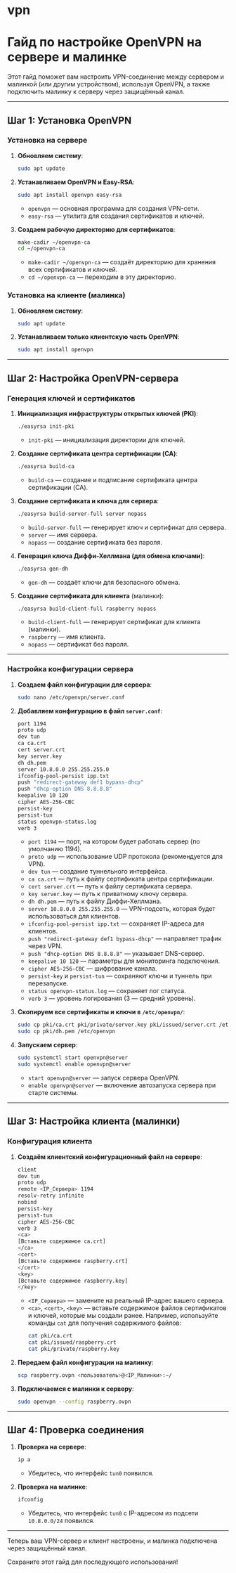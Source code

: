 # vpn

# Гайд по настройке OpenVPN на сервере и малинке

Этот гайд поможет вам настроить VPN-соединение между сервером и малинкой (или другим устройством), используя OpenVPN, а также подключить малинку к серверу через защищённый канал.

---

## Шаг 1: Установка OpenVPN

### Установка на сервере

1. **Обновляем систему**:
    ```bash
    sudo apt update
    ```

2. **Устанавливаем OpenVPN и Easy-RSA**:
    ```bash
    sudo apt install openvpn easy-rsa
    ```
    - `openvpn` — основная программа для создания VPN-сети.
    - `easy-rsa` — утилита для создания сертификатов и ключей.

3. **Создаем рабочую директорию для сертификатов**:
    ```bash
    make-cadir ~/openvpn-ca
    cd ~/openvpn-ca
    ```
    - `make-cadir ~/openvpn-ca` — создаёт директорию для хранения всех сертификатов и ключей.
    - `cd ~/openvpn-ca` — переходим в эту директорию.

### Установка на клиенте (малинка)

1. **Обновляем систему**:
    ```bash
    sudo apt update
    ```

2. **Устанавливаем только клиентскую часть OpenVPN**:
    ```bash
    sudo apt install openvpn
    ```

---

## Шаг 2: Настройка OpenVPN-сервера

### Генерация ключей и сертификатов

1. **Инициализация инфраструктуры открытых ключей (PKI)**:
    ```bash
    ./easyrsa init-pki
    ```
    - `init-pki` — инициализация директории для ключей.

2. **Создание сертификата центра сертификации (CA)**:
    ```bash
    ./easyrsa build-ca
    ```
    - `build-ca` — создание и подписание сертификата центра сертификации (CA).

3. **Создание сертификата и ключа для сервера**:
    ```bash
    ./easyrsa build-server-full server nopass
    ```
    - `build-server-full` — генерирует ключ и сертификат для сервера.
    - `server` — имя сервера.
    - `nopass` — создание сертификата без пароля.

4. **Генерация ключа Диффи-Хеллмана (для обмена ключами)**:
    ```bash
    ./easyrsa gen-dh
    ```
    - `gen-dh` — создаёт ключи для безопасного обмена.

5. **Создание сертификата для клиента** (малинки):
    ```bash
    ./easyrsa build-client-full raspberry nopass
    ```
    - `build-client-full` — генерирует сертификат для клиента (малинки).
    - `raspberry` — имя клиента.
    - `nopass` — сертификат без пароля.

---

### Настройка конфигурации сервера

1. **Создаем файл конфигурации для сервера**:
    ```bash
    sudo nano /etc/openvpn/server.conf
    ```

2. **Добавляем конфигурацию в файл `server.conf`**:
    ```bash
    port 1194
    proto udp
    dev tun
    ca ca.crt
    cert server.crt
    key server.key
    dh dh.pem
    server 10.8.0.0 255.255.255.0
    ifconfig-pool-persist ipp.txt
    push "redirect-gateway def1 bypass-dhcp"
    push "dhcp-option DNS 8.8.8.8"
    keepalive 10 120
    cipher AES-256-CBC
    persist-key
    persist-tun
    status openvpn-status.log
    verb 3
    ```

    - `port 1194` — порт, на котором будет работать сервер (по умолчанию 1194).
    - `proto udp` — использование UDP протокола (рекомендуется для VPN).
    - `dev tun` — создание туннельного интерфейса.
    - `ca ca.crt` — путь к файлу сертификата центра сертификации.
    - `cert server.crt` — путь к файлу сертификата сервера.
    - `key server.key` — путь к приватному ключу сервера.
    - `dh dh.pem` — путь к файлу Диффи-Хеллмана.
    - `server 10.8.0.0 255.255.255.0` — VPN-подсеть, которая будет использоваться для клиентов.
    - `ifconfig-pool-persist ipp.txt` — сохраняет IP-адреса для клиентов.
    - `push "redirect-gateway def1 bypass-dhcp"` — направляет трафик через VPN.
    - `push "dhcp-option DNS 8.8.8.8"` — указывает DNS-сервер.
    - `keepalive 10 120` — параметры для мониторинга подключения.
    - `cipher AES-256-CBC` — шифрование канала.
    - `persist-key` и `persist-tun` — сохраняют ключи и туннель при перезапуске.
    - `status openvpn-status.log` — сохраняет лог статуса.
    - `verb 3` — уровень логирования (3 — средний уровень).

3. **Скопируем все сертификаты и ключи в `/etc/openvpn/`**:
    ```bash
    sudo cp pki/ca.crt pki/private/server.key pki/issued/server.crt /etc/openvpn
    sudo cp pki/dh.pem /etc/openvpn
    ```

4. **Запускаем сервер**:
    ```bash
    sudo systemctl start openvpn@server
    sudo systemctl enable openvpn@server
    ```

    - `start openvpn@server` — запуск сервера OpenVPN.
    - `enable openvpn@server` — включение автозапуска сервера при старте системы.

---

## Шаг 3: Настройка клиента (малинки)

### Конфигурация клиента

1. **Создаём клиентский конфигурационный файл на сервере**:
    ```bash
    client
    dev tun
    proto udp
    remote <IP_Сервера> 1194
    resolv-retry infinite
    nobind
    persist-key
    persist-tun
    cipher AES-256-CBC
    verb 3
    <ca>
    [Вставьте содержимое ca.crt]
    </ca>
    <cert>
    [Вставьте содержимое raspberry.crt]
    </cert>
    <key>
    [Вставьте содержимое raspberry.key]
    </key>
    ```

    - `<IP_Сервера>` — замените на реальный IP-адрес вашего сервера.
    - `<ca>`, `<cert>`, `<key>` — вставьте содержимое файлов сертификатов и ключей, которые мы создали ранее. Например, используйте команды `cat` для получения содержимого файлов:
        ```bash
        cat pki/ca.crt
        cat pki/issued/raspberry.crt
        cat pki/private/raspberry.key
        ```

2. **Передаем файл конфигурации на малинку**:
    ```bash
    scp raspberry.ovpn <пользователь>@<IP_Малинки>:~/
    ```

3. **Подключаемся с малинки к серверу**:
    ```bash
    sudo openvpn --config raspberry.ovpn
    ```

---

## Шаг 4: Проверка соединения

1. **Проверка на сервере**:
    ```bash
    ip a
    ```
    - Убедитесь, что интерфейс `tun0` появился.

2. **Проверка на малинке**:
    ```bash
    ifconfig
    ```
    - Убедитесь, что интерфейс `tun0` с IP-адресом из подсети `10.8.0.0/24` появился.

---

Теперь ваш VPN-сервер и клиент настроены, и малинка подключена через защищённый канал.

Сохраните этот гайд для последующего использования!
